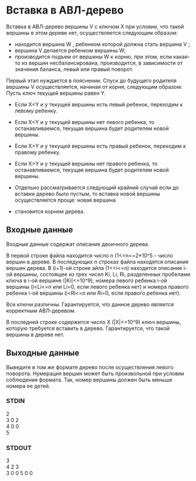 # Вставка в АВЛ-дерево
Вставка в АВЛ-дерево вершины V с ключом X при условии, что такой вершины в этом дереве нет, осуществляется следующим образом:
- находится вершина W , ребенком которой должна стать вершина V ;
- вершина V делается ребенком вершины W;
- производится подъем от вершины W к корню, при этом, если какая-то из вершин несбалансирована, производится, в зависимости от значения баланса, левый или правый поворот.

Первый этап нуждается в пояснении. Спуск до будущего родителя вершины V осуществляется, начиная от корня, следующим образом:  
Пусть ключ текущей вершины равен Y.  
- Если X<Y и у текущей вершины есть левый ребенок, переходим к левому ребенку.
- Если X<Y и у текущей вершины нет левого ребенка, то останавливаемся, текущая вершина будет родителем новой вершины.
- Если X>Y и у текущей вершины есть правый ребенок, переходим к правому ребенку.
- Если X>Y и у текущей вершины нет правого ребенка, то останавливаемся, текущая вершина будет родителем новой вершины.

- Отдельно рассматривается следующий крайний случай если до вставки дерево было пустым, то вставка новой вершины осуществляется проще: новая вершина
- становится корнем дерева.

## Входные данные
Входные данные содержат описание двоичного дерева.

В первой строке файла находится число n (1<=n<=2*10^5 - число вершин в дереве. В последующих n строках файла находятся описания вершин дерева. В (i+1)-ой строке айла
(1<=i<=n) находится описание i-ой вершины, состоящее из трех чисел Ki, Li, Ri, разделенных пробелами ключа в i-ой вершине (\|Ki\|<=10^9), номера левого ребенка i-ой вершины
(i<Li<=n или Li=0, если левого ребенка нет) и номера правого ребенка i-ой вершины (i<Ri<=n или Ri=0, если правого ребенка нет).  

Все ключи различны. Гарантируется, что данное дерево является корректным АВЛ-деревом.  

В последней строке содержится число X (\|X\|<=10^9) ключ вершины, которую требуется вставить в дерево. Гарантируется, что такой вершины в дереве нет.

## Выходные данные
Выведите в том же формате дерево после осуществления левого поворота. Нумерация вершин может быть произвольной при условии соблюдения формата. 
Так, номер вершины должен быть меньше номера ее детей.

### STDIN
2  
3 0 2  
4 0 0  
5

### STDOUT
3  
4 2 3  
3 0 0
5 0 0
